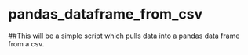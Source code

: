 # pandas_dataframe_from_csv

##This will be a simple script which pulls data into a pandas data frame from a csv.